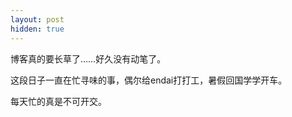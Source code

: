 ```yaml
---
layout: post
hidden: true
---
```

博客真的要长草了……好久没有动笔了。

这段日子一直在忙寻味的事，偶尔给endai打打工，暑假回国学学开车。

每天忙的真是不可开交。